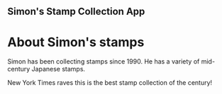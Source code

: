 Simon's Stamp Collection App
---

# About Simon's stamps

Simon has been collecting stamps since 1990. He has a variety of mid-century Japanese stamps. 

New York Times raves this is the best stamp collection of the century!